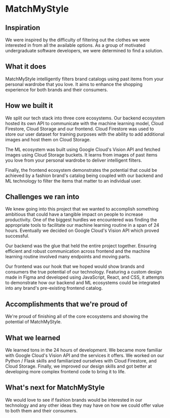 # MatchMyStyle
## Inspiration
We were inspired by the difficulty of filtering out the clothes we were interested in from all the available options. As a group of motivated undergraduate software developers, we were determined to find a solution.

## What it does
MatchMyStyle intelligently filters brand catalogs using past items from your personal wardrobe that you love. It aims to enhance the shopping experience for both brands and their consumers.

## How we built it
We split our tech stack into three core ecosystems. Our backend ecosystem hosted its own API to communicate with the machine learning model, Cloud Firestore, Cloud Storage and our frontend. Cloud Firestore was used to store our user dataset for training purposes with the ability to add additional images and host them on Cloud Storage.

The ML ecosystem was built using Google Cloud's Vision API and fetched images using Cloud Storage buckets. It learns from images of past items you love from your personal wardrobe to deliver intelligent filters.

Finally, the frontend ecosystem demonstrates the potential that could be achieved by a fashion brand's catalog being coupled with our backend and ML technology to filter the items that matter to an individual user.

## Challenges we ran into
We knew going into this project that we wanted to accomplish something ambitious that could have a tangible impact on people to increase productivity. One of the biggest hurdles we encountered was finding the appropriate tools to facilitate our machine learning routine in a span of 24 hours. Eventually we decided on Google Cloud's Vision API which proved successful.

Our backend was the glue that held the entire project together. Ensuring efficient and robust communication across frontend and the machine learning routine involved many endpoints and moving parts.

Our frontend was our hook that we hoped would show brands and consumers the true potential of our technology. Featuring a custom design made in Figma and developed using JavaScript, React, and CSS, it attempts to demonstrate how our backend and ML ecosystems could be integrated into any brand's pre-existing frontend catalog.

## Accomplishments that we're proud of
We're proud of finishing all of the core ecosystems and showing the potential of MatchMyStyle.

## What we learned
We learned tons in the 24 hours of development. We became more familiar with Google Cloud's Vision API and the services it offers. We worked on our Python / Flask skills and familiarized ourselves with Cloud Firestore, and Cloud Storage. Finally, we improved our design skills and got better at developing more complex frontend code to bring it to life.

## What's next for MatchMyStyle
We would love to see if fashion brands would be interested in our technology and any other ideas they may have on how we could offer value to both them and their consumers.